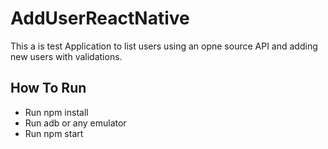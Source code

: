 # AddUserReactNative
This a is test Application to list users using an opne source API and adding new users with validations.

## How To Run

 - Run npm install
 - Run adb or any emulator
 - Run npm start
